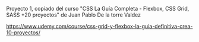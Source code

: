 Proyecto 1, copiado del curso "CSS La Guía Completa - Flexbox, CSS Grid, SASS +20 proyectos" de Juan Pablo De la torre Valdez

https://www.udemy.com/course/css-grid-y-flexbox-la-guia-definitiva-crea-10-proyectos/
